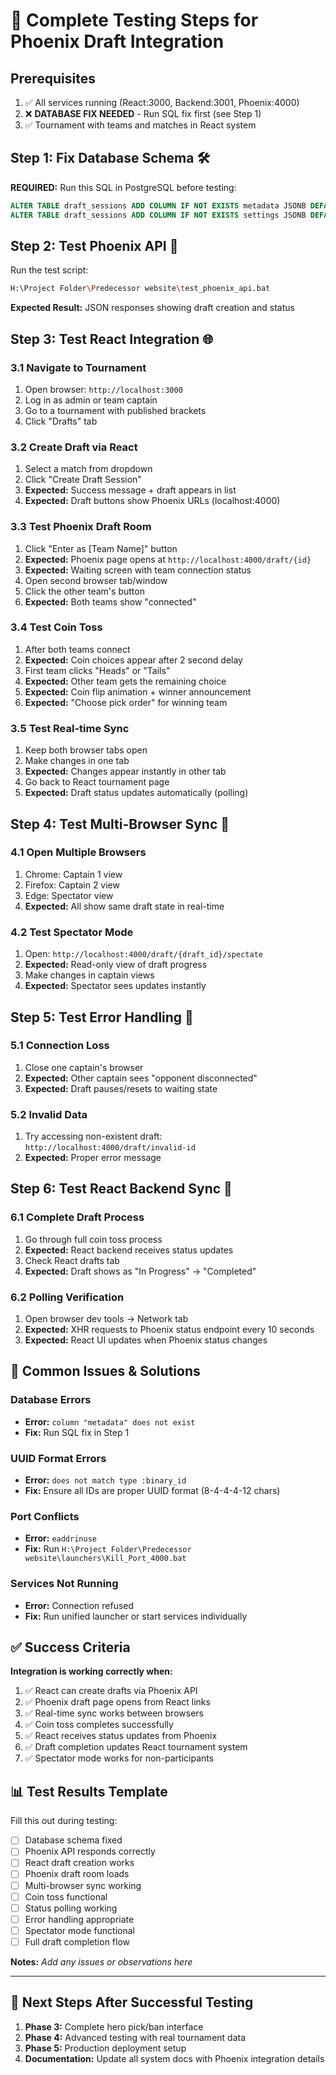 # 🧪 Complete Testing Steps for Phoenix Draft Integration

## Prerequisites
1. ✅ All services running (React:3000, Backend:3001, Phoenix:4000)  
2. ❌ **DATABASE FIX NEEDED** - Run SQL fix first (see Step 1)
3. ✅ Tournament with teams and matches in React system

## Step 1: Fix Database Schema 🛠️
**REQUIRED:** Run this SQL in PostgreSQL before testing:

```sql
ALTER TABLE draft_sessions ADD COLUMN IF NOT EXISTS metadata JSONB DEFAULT '{}';
ALTER TABLE draft_sessions ADD COLUMN IF NOT EXISTS settings JSONB DEFAULT '{}';
```

## Step 2: Test Phoenix API 🔧

Run the test script:
```bash
H:\Project Folder\Predecessor website\test_phoenix_api.bat
```

**Expected Result:** JSON responses showing draft creation and status

## Step 3: Test React Integration 🌐

### 3.1 Navigate to Tournament
1. Open browser: `http://localhost:3000`
2. Log in as admin or team captain
3. Go to a tournament with published brackets
4. Click "Drafts" tab

### 3.2 Create Draft via React
1. Select a match from dropdown  
2. Click "Create Draft Session"
3. **Expected:** Success message + draft appears in list
4. **Expected:** Draft buttons show Phoenix URLs (localhost:4000)

### 3.3 Test Phoenix Draft Room
1. Click "Enter as [Team Name]" button
2. **Expected:** Phoenix page opens at `http://localhost:4000/draft/{id}`
3. **Expected:** Waiting screen with team connection status
4. Open second browser tab/window
5. Click the other team's button
6. **Expected:** Both teams show "connected"

### 3.4 Test Coin Toss
1. After both teams connect
2. **Expected:** Coin choices appear after 2 second delay
3. First team clicks "Heads" or "Tails"  
4. **Expected:** Other team gets the remaining choice
5. **Expected:** Coin flip animation + winner announcement
6. **Expected:** "Choose pick order" for winning team

### 3.5 Test Real-time Sync
1. Keep both browser tabs open
2. Make changes in one tab
3. **Expected:** Changes appear instantly in other tab
4. Go back to React tournament page
5. **Expected:** Draft status updates automatically (polling)

## Step 4: Test Multi-Browser Sync 🔄

### 4.1 Open Multiple Browsers
1. Chrome: Captain 1 view
2. Firefox: Captain 2 view  
3. Edge: Spectator view
4. **Expected:** All show same draft state in real-time

### 4.2 Test Spectator Mode
1. Open: `http://localhost:4000/draft/{draft_id}/spectate`
2. **Expected:** Read-only view of draft progress
3. Make changes in captain views
4. **Expected:** Spectator sees updates instantly

## Step 5: Test Error Handling 🚨

### 5.1 Connection Loss
1. Close one captain's browser
2. **Expected:** Other captain sees "opponent disconnected"
3. **Expected:** Draft pauses/resets to waiting state

### 5.2 Invalid Data
1. Try accessing non-existent draft: `http://localhost:4000/draft/invalid-id`
2. **Expected:** Proper error message

## Step 6: Test React Backend Sync 📡

### 6.1 Complete Draft Process
1. Go through full coin toss process
2. **Expected:** React backend receives status updates
3. Check React drafts tab
4. **Expected:** Draft shows as "In Progress" → "Completed"

### 6.2 Polling Verification
1. Open browser dev tools → Network tab
2. **Expected:** XHR requests to Phoenix status endpoint every 10 seconds
3. **Expected:** React UI updates when Phoenix status changes

## 🐛 Common Issues & Solutions

### Database Errors
- **Error:** `column "metadata" does not exist`
- **Fix:** Run SQL fix in Step 1

### UUID Format Errors  
- **Error:** `does not match type :binary_id`
- **Fix:** Ensure all IDs are proper UUID format (8-4-4-4-12 chars)

### Port Conflicts
- **Error:** `eaddrinuse` 
- **Fix:** Run `H:\Project Folder\Predecessor website\launchers\Kill_Port_4000.bat`

### Services Not Running
- **Error:** Connection refused
- **Fix:** Run unified launcher or start services individually

## ✅ Success Criteria

**Integration is working correctly when:**

1. ✅ React can create drafts via Phoenix API
2. ✅ Phoenix draft page opens from React links  
3. ✅ Real-time sync works between browsers
4. ✅ Coin toss completes successfully
5. ✅ React receives status updates from Phoenix
6. ✅ Draft completion updates React tournament system
7. ✅ Spectator mode works for non-participants

## 📊 Test Results Template

Fill this out during testing:

- [ ] Database schema fixed
- [ ] Phoenix API responds correctly  
- [ ] React draft creation works
- [ ] Phoenix draft room loads
- [ ] Multi-browser sync working
- [ ] Coin toss functional
- [ ] Status polling working
- [ ] Error handling appropriate
- [ ] Spectator mode functional
- [ ] Full draft completion flow

**Notes:**
_Add any issues or observations here_

---

## 🎯 Next Steps After Successful Testing

1. **Phase 3:** Complete hero pick/ban interface
2. **Phase 4:** Advanced testing with real tournament data  
3. **Phase 5:** Production deployment setup
4. **Documentation:** Update all system docs with Phoenix integration details